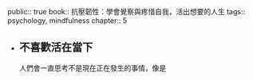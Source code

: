 public:: true
book:: 抗壓韌性：學會覺察與疼惜自我，活出想要的人生
tags:: psychology, mindfulness
chapter:: 5

- ## 不喜歡活在當下
  人們會一直思考不是現在正在發生的事情，像是